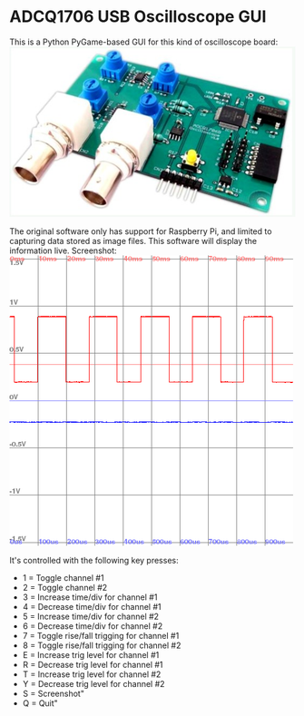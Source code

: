 # ADCQ1706 USB Oscilloscope GUI

This is a Python PyGame-based GUI for this kind of oscilloscope board:
![alt text](ADCQ1706.jpg)

The original software only has support for Raspberry Pi, and limited to capturing data stored as image files. This software will display the information live.
Screenshot:
![alt text](oscilloscope.png)

It's controlled with the following key presses:
* 1 = Toggle channel #1
* 2 = Toggle channel #2
* 3 = Increase time/div for channel #1
* 4 = Decrease time/div for channel #1
* 5 = Increase time/div for channel #2
* 6 = Decrease time/div for channel #2
* 7 = Toggle rise/fall trigging for channel #1
* 8 = Toggle rise/fall trigging for channel #2
* E = Increase trig level for channel #1
* R = Decrease trig level for channel #1
* T = Increase trig level for channel #2
* Y = Decrease trig level for channel #2
* S = Screenshot"
* Q = Quit"

